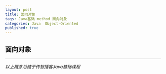 ```yaml
---  
layout: post  
title: 面向对象  
tags: Java基础 method 面向对象  
categories: Java  Object-Oriented  
published: true  
---  
```


## 面向对象




----------

*以上概念总结于传智播客Java基础课程*
